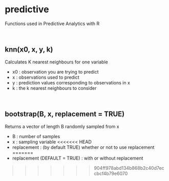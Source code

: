 # predictive
Functions used in Predictive Analytics with R <br>

<br>

## knn(x0, x, y, k)
Calculates K nearest neighbours for one variable <br>
- x0 : observation you are trying to predict
- x : observations used to predict
- y : prediction values corresponding to observations in x
- k : the k nearest neighbours to consider

<br>

## bootstrap(B, x, replacement = TRUE)
Returns a vector of length B randomly sampled from x
- B : number of samples
- x : sampling variable
<<<<<<< HEAD
- replacement : (by default TRUE) whether or not to use replacement
=======
- replacement (DEFAULT = TRUE) : with or without replacement
>>>>>>> 904ff978abd134b868b2c40d7eccbcf4b79e6070
